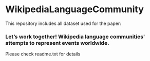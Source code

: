 # WikipediaLanguageCommunity
This repository includes all dataset used for the paper:      
### Let’s work together! Wikipedia language communities' attempts to represent events worldwide.   
Please check readme.txt for details
